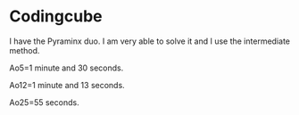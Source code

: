 # Codingcube

I have the Pyraminx duo. I am very able to solve it and I use the intermediate method.

Ao5=1 minute and 30 seconds.

Ao12=1 minute and 13 seconds.

Ao25=55 seconds.
